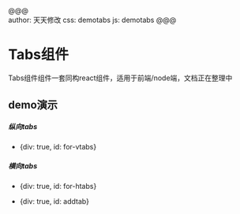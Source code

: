 @@@  
author: 天天修改
css: demotabs
js: demotabs
@@@  

# Tabs组件  
Tabs组件组件一套同构react组件，适用于前端/node端，文档正在整理中


## demo演示  

##### 纵向tabs
* {div: true, id: for-vtabs}   


##### 横向tabs
* {div: true, id: for-htabs}  


* {div: true, id: addtab}  
